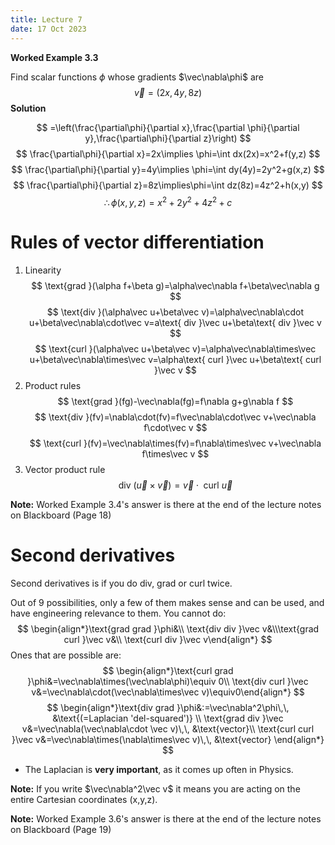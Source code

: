 ```yaml
---
title: Lecture 7
date: 17 Oct 2023
---
```


**Worked Example 3.3**

Find scalar functions $\phi$ whose gradients $\vec\nabla\phi$ are 
$$
\vec v=(2x,4y,8z)
$$
**Solution**

$$
=\left(\frac{\partial\phi}{\partial x},\frac{\partial \phi}{\partial y},\frac{\partial\phi}{\partial z}\right)
$$
$$
\frac{\partial\phi}{\partial x}=2x\implies \phi=\int dx(2x)=x^2+f(y,z)
$$
$$
\frac{\partial\phi}{\partial y}=4y\implies \phi=\int dy(4y)=2y^2+g(x,z)
$$
$$
\frac{\partial\phi}{\partial z}=8z\implies\phi=\int dz(8z)=4z^2+h(x,y)
$$
$$
\therefore\phi(x,y,z)=x^2+2y^2+4z^2+c
$$
# Rules of vector differentiation
1. Linearity
$$
\text{grad }(\alpha f+\beta g)=\alpha\vec\nabla f+\beta\vec\nabla g
$$
$$
\text{div }(\alpha\vec u+\beta\vec v)=\alpha\vec\nabla\cdot u+\beta\vec\nabla\cdot\vec v=a\text{ div }\vec u+\beta\text{ div }\vec v
$$
$$
\text{curl }(\alpha\vec u+\beta\vec v)=\alpha\vec\nabla\times\vec u+\beta\vec\nabla\times\vec v=\alpha\text{ curl }\vec u+\beta\text{ curl }\vec v
$$
2. Product rules
$$
\text{grad }(fg)-\vec\nabla(fg)=f\nabla g+g\nabla f
$$
$$
\text{div }(fv)=\nabla\cdot(fv)=f\vec\nabla\cdot\vec v+\vec\nabla f\cdot\vec v
$$
$$
\text{curl }(fv)=\vec\nabla\times(fv)=f\nabla\times\vec v+\vec\nabla f\times\vec v
$$
3. Vector product rule
$$
\text{div }(\vec u\times\vec v)=\vec v\cdot\text{ curl }\vec u
$$

**Note:** Worked Example 3.4's answer is there at the end of the lecture notes on Blackboard (Page 18)

# Second derivatives
Second derivatives is if you do $\text{div}$, $\text{grad}$ or $\text{curl}$ twice. 

Out of 9 possibilities, only a few of them makes sense and can be used, and have engineering relevance to them.
You cannot do:
$$
\begin{align*}\text{grad grad }\phi&\\ \text{div div }\vec v&\\\text{grad curl }\vec v&\\ \text{curl div }\vec v\end{align*}
$$
Ones that are possible are:
$$
\begin{align*}\text{curl grad }\phi&=\vec\nabla\times(\vec\nabla\phi)\equiv 0\\ \text{div curl }\vec v&=\vec\nabla\cdot(\vec\nabla\times\vec v)\equiv0\end{align*}
$$
$$
\begin{align*}\text{div grad }\phi&:=\vec\nabla^2\phi\,\, &\text{(=Laplacian 'del-squared')} \\ \text{grad div }\vec v&=\vec\nabla(\vec\nabla\cdot \vec v)\,\, &\text{vector}\\ \text{curl curl }\vec v&=\vec\nabla\times(\nabla\times\vec v)\,\, &\text{vector} \end{align*}
$$

- The Laplacian is **very important**, as it comes up often in Physics.


**Note:**
	If you write $\vec\nabla^2\vec v$ it means you are acting on the entire Cartesian coordinates (x,y,z).

**Note:** Worked Example 3.6's answer is there at the end of the lecture notes on Blackboard (Page 19)
